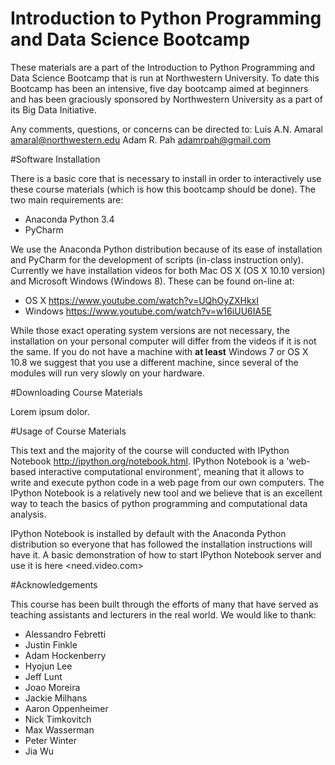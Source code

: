 # Introduction to Python Programming and Data Science Bootcamp

These materials are a part of the Introduction to Python Programming and Data Science Bootcamp that
is run at Northwestern University. To date this Bootcamp has been an intensive, five day bootcamp
aimed at beginners and has been graciously sponsored by Northwestern University as a part of its Big
Data Initiative.

Any comments, questions, or concerns can be directed to:
Luis A.N. Amaral <amaral@northwestern.edu>
Adam R. Pah <adamrpah@gmail.com>

#Software Installation

There is a basic core that is necessary to install in order to interactively use these course
materials (which is how this bootcamp should be done). The two main requirements are:

* Anaconda Python 3.4
* PyCharm

We use the Anaconda Python distribution because of its ease of installation and PyCharm for the
development of scripts (in-class instruction only). Currently we have installation videos for both
Mac OS X (OS X 10.10 version) and Microsoft Windows (Windows 8). These can be found on-line at:

* OS X <https://www.youtube.com/watch?v=UQhOyZXHkxI>
* Windows <https://www.youtube.com/watch?v=w16iUU6IA5E>

While those exact operating system versions are not necessary, the installation on your personal
computer will differ from the videos if it is not the same. If you do not have a machine with **at
least** Windows 7 or OS X 10.8 we suggest that you use a different machine, since several of the
modules will run very slowly on your hardware. 

#Downloading Course Materials

Lorem ipsum dolor.

#Usage of Course Materials

This text and the majority of the course will conducted with IPython Notebook
<http://ipython.org/notebook.html>. IPython Notebook is a 'web-based interactive computational
environment', meaning that it allows to write and execute python code in a web page from our own
computers. The IPython Notebook is a relatively new tool and we believe that is an excellent way to
teach the basics of python programming and computational data analysis.

IPython Notebook is installed by default with the Anaconda Python distribution so
everyone that has followed the installation instructions will have it. A basic demonstration of how
to start IPython Notebook server and use it is here <need.video.com>

#Acknowledgements

This course has been built through the efforts of many that have served as teaching assistants and
lecturers in the real world. We would like to thank:

* Alessandro Febretti
* Justin Finkle
* Adam Hockenberry
* Hyojun Lee
* Jeff Lunt
* Joao Moreira
* Jackie Milhans
* Aaron Oppenheimer
* Nick Timkovitch
* Max Wasserman
* Peter Winter
* Jia Wu

